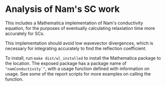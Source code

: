 # Analysis of Nam's SC work

This includes a Mathematica implementation of Nam's conductivity equation, for the purposes of eventually calculating relaxiation time more accurately for SCs.

This implementation should avoid low wavevector divergences, which is necessary for integrating accurately to find the reflection coefficient.

To install, run `make dist/wl_installed` to install the Mathematica package to the location. The exposed package has a package name of `` "namConductivity`" ``, with a usage function defined with information on usage. See some of the report scripts for more examples on calling the function.